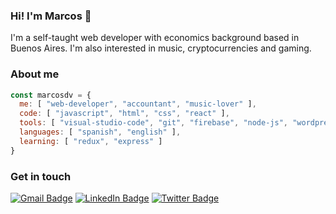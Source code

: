 ### Hi! I'm Marcos 👋

I'm a self-taught web developer with economics background based in Buenos Aires. I'm also interested in music, cryptocurrencies and gaming.

### About me

```javascript
const marcosdv = {
  me: [ "web-developer", "accountant", "music-lover" ],
  code: [ "javascript", "html", "css", "react" ],
  tools: [ "visual-studio-code", "git", "firebase", "node-js", "wordpress" ],
  languages: [ "spanish", "english" ],
  learning: [ "redux", "express" ]
}
```

### Get in touch

[![Gmail Badge](https://img.shields.io/badge/-@marcosdvecchia@gmail.com-gray?style=flat&labelColor=red&logo=gmail&logoColor=white&link=mailto:marcosdvecchia@gmail.com)](mailto:marcosdvecchia@gmail.com)
[![LinkedIn Badge](https://img.shields.io/badge/-Marcos%20Della%20Vecchia-gray?style=flat&labelColor=0077B5&logo=linkedin&logoColor=white&link=https://linkedin.com/in/marcos-dv)](https://linkedin.com/in/marcos-dv)
[![Twitter Badge](https://img.shields.io/badge/-@marcosdv-gray?style=flat&labelColor=1DA1F2&logo=twitter&logoColor=white&link=https://twitter.com/marcosdv)](https://twitter.com/marcosdv)
